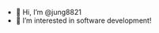 - 👋 Hi, I’m @jung8821
- 👀 I’m interested in software development!


<!---
jung8821/jung8821 is a ✨ special ✨ repository because its `README.md` (this file) appears on your GitHub profile.
You can click the Preview link to take a look at your changes.
--->
